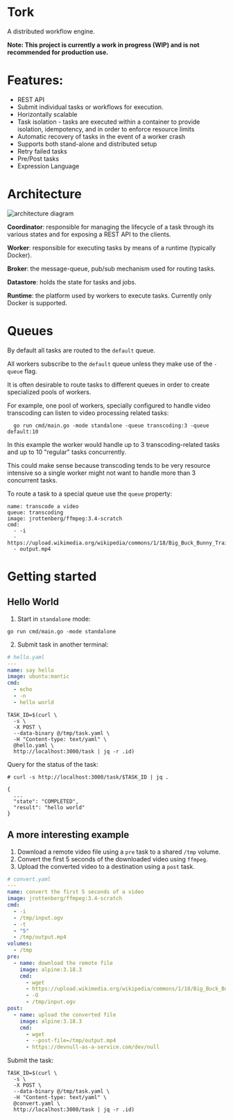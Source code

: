 # Tork

A distributed workflow engine.

**Note: This project is currently a work in progress (WIP) and is not recommended for production use.**

# Features:

- REST API
- Submit individual tasks or workflows for execution.
- Horizontally scalable
- Task isolation - tasks are executed within a container to provide isolation, idempotency, and in order to enforce resource limits
- Automatic recovery of tasks in the event of a worker crash
- Supports both stand-alone and distributed setup
- Retry failed tasks
- Pre/Post tasks
- Expression Language

# Architecture

![architecture diagram](arch.png)

**Coordinator**: responsible for managing the lifecycle of a task through its various states and for exposing a REST API to the clients.

**Worker**: responsible for executing tasks by means of a runtime (typically Docker).

**Broker**: the message-queue, pub/sub mechanism used for routing tasks.

**Datastore**: holds the state for tasks and jobs.

**Runtime**: the platform used by workers to execute tasks. Currently only Docker is supported.

# Queues

By default all tasks are routed to the `default` queue.

All workers subscribe to the `default` queue unless they make use of the `-queue` flag.

It is often desirable to route tasks to different queues in order to create specialized pools of workers.

For example, one pool of workers, specially configured to handle video transcoding can listen to video processing related tasks:

```
  go run cmd/main.go -mode standalone -queue transcoding:3 -queue default:10
```

In this example the worker would handle up to 3 transcoding-related tasks and up to 10 "regular" tasks concurrently.

This could make sense because transcoding tends to be very resource intensive so a single worker might not want to handle more than 3 concurrent tasks.

To route a task to a special queue use the `queue` property:

```
name: transcode a video
queue: transcoding
image: jrottenberg/ffmpeg:3.4-scratch
cmd:
  - -i
  - https://upload.wikimedia.org/wikipedia/commons/1/18/Big_Buck_Bunny_Trailer_1080p.ogv
  - output.mp4
```

# Getting started

## Hello World

1. Start in `standalone` mode:

```
go run cmd/main.go -mode standalone
```

2. Submit task in another terminal:

```yaml
# hello.yaml
---
name: say hello
image: ubuntu:mantic
cmd:
  - echo
  - -n
  - hello world
```

```
TASK_ID=$(curl \
  -s \
  -X POST \
  --data-binary @/tmp/task.yaml \
  -H "Content-type: text/yaml" \
  @hello.yaml \
  http://localhost:3000/task | jq -r .id)
```

Query for the status of the task:

```
# curl -s http://localhost:3000/task/$TASK_ID | jq .

{
  ...
  "state": "COMPLETED",
  "result": "hello world"
}
```

## A more interesting example

1. Download a remote video file using a `pre` task to a shared `/tmp` volume.
2. Convert the first 5 seconds of the downloaded video using `ffmpeg`.
3. Upload the converted video to a destination using a `post` task.

```yaml
# convert.yaml
---
name: convert the first 5 seconds of a video
image: jrottenberg/ffmpeg:3.4-scratch
cmd:
  - -i
  - /tmp/input.ogv
  - -t
  - "5"
  - /tmp/output.mp4
volumes:
  - /tmp
pre:
  - name: download the remote file
    image: alpine:3.18.3
    cmd:
      - wget
      - https://upload.wikimedia.org/wikipedia/commons/1/18/Big_Buck_Bunny_Trailer_1080p.ogv
      - -O
      - /tmp/input.ogv
post:
  - name: upload the converted file
    image: alpine:3.18.3
    cmd:
      - wget
      - --post-file=/tmp/output.mp4
      - https://devnull-as-a-service.com/dev/null
```

Submit the task:

```
TASK_ID=$(curl \
  -s \
  -X POST \
  --data-binary @/tmp/task.yaml \
  -H "Content-type: text/yaml" \
  @convert.yaml \
  http://localhost:3000/task | jq -r .id)
```
